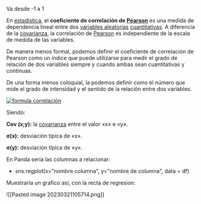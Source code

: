 Va desde -1 a 1 

En [estadística](https://es.wikipedia.org/wiki/Estad%C3%ADstica "Estadística"), el **coeficiente de correlación de [Pearson](https://es.wikipedia.org/wiki/Karl_Pearson)** es una medida de dependencia lineal entre dos [variables aleatorias](https://es.wikipedia.org/wiki/Variable_aleatoria "Variable aleatoria") [cuantitativas](https://es.wikipedia.org/wiki/Variable_estad%C3%ADstica#Seg%C3%BAn_la_medici%C3%B3n "Variable estadística"). A diferencia de la [covarianza](https://es.wikipedia.org/wiki/Covarianza "Covarianza"), la correlación de [Pearson](https://es.wikipedia.org/wiki/Karl_Pearson "Karl Pearson") es independiente de la escala de medida de las variables.

De manera menos formal, podemos definir el coeficiente de correlación de Pearson como un índice que puede utilizarse para medir el grado de relación de dos variables siempre y cuando ambas sean cuantitativas y continuas.

De una forma menos coloquial, la podemos definir como el número que mide el grado de intensidad y el sentido de la relación entre dos variables.

[![formula correlación](https://economipedia.com/wp-content/uploads/2015/12/formula-correlaci%C3%B3n.png)](https://economipedia.com/wp-content/uploads/2015/12/formula-correlaci%C3%B3n.png)

Siendo:

**Cov (x;y):** la [covarianza](https://economipedia.com/definiciones/covarianza.html) entre el valor «x» e «y».

**σ(x):** desviación típica de «x».

**σ(y):** desviación típica de «y».

En Panda seria las columnas a relacionar: 

- sns.regplot(x="nombre columna", y="nombre de columna", data = df)

Muestraria un grafico asi, con la recta de regresion:

![[Pasted image 20230321105714.png]]